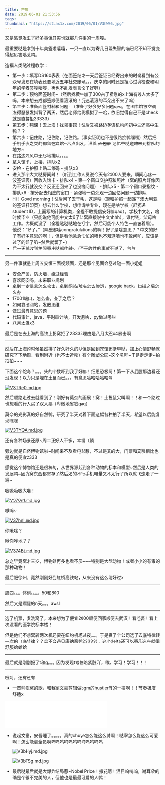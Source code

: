 ```yaml
---
title: 冲鸭
date: 2019-06-01 21:53:56
tags:
thumbnail: "https://s2.ax1x.com/2019/06/01/V3hWX6.jpg"
---
```


又是感觉发生了好多事但其实也就那几件事的一周嘤。

最重要哒是拿到十年美签啦嘻嘻，一只一直以为寄几日常失智的喵已经不知不觉变得超厉害哒惹鸭。

造福人类哒过程教学：

- 第一步：填写DS160表表（在面签结束一天后签证已经寄出来的时候看到有公众号发现在填表还要填近五年社交账号。。。庆幸的同时还是担心过境检查和明年的学者签嘤嘤嘤，再也不乱发表言论了好叭）
- 第二步：预约面签时间~（然后找黄牛加了300占了紧急的x上海有钱人太多了吗，本来想去成都签顺便看滚滚的！沉迷滚滚的耳朵出不来了呜）
- 第三步：准备面签材料和问题~（准备了好多好多问题qvq，在图书馆被空调冻得瑟瑟发抖背了两天，然后老师给我模拟了一哈，依旧觉得自己不是check就是直接拒23333）
- 第五步：翘课！去上海！找领事馆！然后又被路边英语机构问初中生还高中生鸭？？
- 第六步：记住路，记住路，记住路。（事实证明也不是很路痴鸭嘿嘿）然后把手机手表之类的都留在宾馆~六点出发，沿着 ~~面包屑~~ 记忆中哒道路来到排队的地方~
- 在路边冷风中无尽地排队。。。。
- 拿入馆卡，上楼，排队x2
- 安检 - 在护照上贴二维码 - 排队x3
- 进入那个大大哒房间辣！（听到工作人员说今天有2400人要来，瞬间心疼一波签证官）回收入馆卡 - 排队x4 - 第一个窗口交护照和照片（窝的照片好像因为不太行就没交？反正还回来了也没啥问题） - 排队x5 - 第二个窗口录指纹 - 排队x6 - 按分配去相应的窗口 - 紧张地一边旁观一边回忆问题一边排队
- Hi！Good morning！然后问了去干啥，这是啥（窝和护照一起递了澳大利亚的签证打印页）想去什么学校，想申请啥专业，现在是啥学校（赶紧递student ID，上面写的计算机类，全程不敢提信安好嘛qaq），学校中文名，啥时候毕业（只能说他可能中文太6了让窝直接说中文hhhh），谁付钱，父母啥工作。大概就没了（全程哒哒哒地在打字，然后可能个人特色一直皱着眉）。他说：“好了。”（隔壁都嗦congratulations的啊！好了是啥意思？？中文的好了有好多意思的啊！，但是看他急急忙忙的咱也不知道咱也不敢问吖，应该是过了的好了叭~然后就溜了~）
- 后一天就收到护照寄出哒邮件辣~（至于收件的事就不说了，气气

***

另一件事就是上周五安恒三面视频面，还是那个见面会见过哒一面小姐姐

- 安全产品，防火墙，绕过经验
- 喜欢网安吗，未来职业规划
- 拿到一定信息怎么攻击，拿到网站/域名怎么渗透，google hack，扫描之后怎么办
- 17001端口，怎么查，查了之后？
- 如何篡改网站，发散思维
- 做过最有意思的题
- 代码审计，java，平时审计啥，开发用啥，py做过哪些
- 八月太迟x3

最后是在去上海的高铁上把窝拒了23333理由是八月太迟x4暴击啊

***

然后在上海的时候虽然排了好久好久的队但是回到宾馆还挺早哒，加上心情舒畅就研究了下地图，看到附近（也不太近嘤）有个雕塑公园~这个吼吖~于是走走走~拍拍拍~~~

下面这个鸵鸟？。。。头的个数吓到我了好嘛！细思恐极啊！第一下从屁股那边看还没发现！以为只是埋在土里而已。。。有意思哈哈哈哈哈嗝

[![V3TRe0.md.jpg](https://s2.ax1x.com/2019/06/01/V3TRe0.md.jpg)](https://imgchr.com/i/V3TRe0)

然后顺路走过去就看到了！刚好有莫奈的画展！窝！土拨鼠尖叫啊！！和一个路过也想看的行人买了双人票（卑微地省钱qaq）

莫奈的光影真的好自然鸭，研究了半天对着下面这幅各种拍了半天，希望以后能复现嘿嘿

[![V3TYQA.md.jpg](https://s2.ax1x.com/2019/06/01/V3TYQA.md.jpg)](https://imgchr.com/i/V3TYQA)

还有各种场景还原~周二正好人不多，幸福（躺

旁边就是自然博物馆啦~时间来不及看电影惹，不过是真的大，门票和莫奈相比也是真的便宜2333

感觉这个博物馆还是很棒的，从世界源起到各种动物的标本和模型~然后是人类的发展鸭~因为窝东西都寄存了然后渴的不行手机电量又不太行了所以就飞速走了一遍~

吸吸吸吸大喵！

[![V370n1.md.jpg](https://s2.ax1x.com/2019/06/01/V370n1.md.jpg)](https://imgchr.com/i/V370n1)

嗷呜~

[![V37hnI.md.jpg](https://s2.ax1x.com/2019/06/01/V37hnI.md.jpg)](https://imgchr.com/i/V37hnI)

你瞅啥？

瞅你咋地？？

[![V374Bt.md.jpg](https://s2.ax1x.com/2019/06/01/V374Bt.md.jpg)](https://imgchr.com/i/V374Bt)

总之毕竟窝才三岁，博物馆再多也看不厌~~~特别是大型动物！或者小小的有毒的那种动物！

最后肥徐州，竟然刚刚好到虹桥高铁站，从来没有这么刚好过x

***

周四。。。体侧。。。。50和800

然后又是瘸腿的n天。。。awsl

***

选了机票，贵洗窝了，本来想为了便宜2000顺便回家顺便去武汉！看老婆！看上次没看的医学院标本楼！

但是他们不想窝转两次机还要在纽约机场过夜。。。于是换了个公司选了去底特律转一次的（底特律？？会不会遇见康纳酱鸭23333），这个delta还可以寄几选座就很舒服蛤蛤蛤

***

最后就是刚刚报了t和g。。。因为发现t考位略紧脏吖，唉，学习！学习！！！

***

哦对，还有还有

- 一首帅洗窝的歌，和我家文豪剪辑做bgm的hustler有的一拼啊！！节奏极度舒适x

<iframe frameborder="no" border="0" marginwidth="0" marginheight="0" width=330 height=86 src="//music.163.com/outchain/player?type=2&id=29984255&auto=0&height=66"></iframe>

- 说起文豪，安吾睡了。。。。。真的chuye怎么能这么帅啊！哒宰怎么能这么可爱啊！怎么能虐全员啊呜呜呜呜呜呜呜呜呜呜呜呜

  ![V3bHyj.md.jpg](https://s2.ax1x.com/2019/06/01/V3bHyj.md.jpg)

  ![V3bTSg.md.jpg](https://s2.ax1x.com/2019/06/01/V3bTSg.md.jpg)

- 最后哒最后就是大爆炸结局惹~Nobel Price！撒花啊！泪目呜呜呜。谢耳朵的确是个很不完美的人，但他也是最最可爱的人鸭！

  ​

  ​
